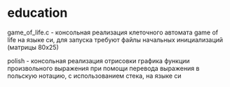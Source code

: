# education

game_of_life.c - консольная реализация клеточного автомата game of life на языке си, для запуска требуют файлы начальных инициализаций (матрицы 80х25)

polish - консольная реализация отрисовки графика функции произвольного выражения при помощи перевода выражения в польскую нотацию, с использованием стека, на языке си
